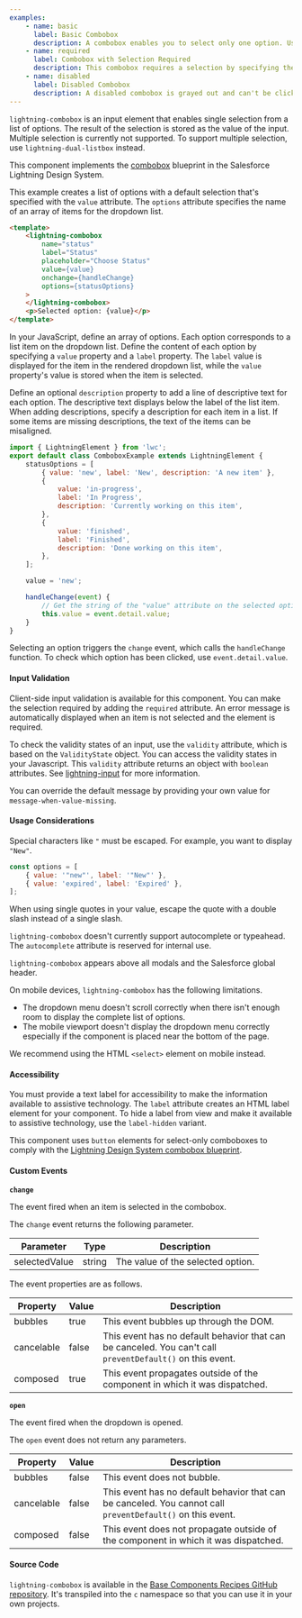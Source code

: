 ```yaml
---
examples:
    - name: basic
      label: Basic Combobox
      description: A combobox enables you to select only one option. Use the onchange event handler to capture what's selected.
    - name: required
      label: Combobox with Selection Required
      description: This combobox requires a selection by specifying the required attribute. If you do not select an option after first interaction, an error is displayed.
    - name: disabled
      label: Disabled Combobox
      description: A disabled combobox is grayed out and can't be clicked.
---
```


`lightning-combobox` is an input element that enables single selection from a
list of options. The result of the selection is stored as the value of the
input. Multiple selection is currently not supported. To support multiple selection, use `lightning-dual-listbox` instead.

This component implements the
[combobox](https://www.lightningdesignsystem.com/components/combobox/) blueprint in the Salesforce Lightning Design System.

This example creates a list of options with a default selection that's specified with the `value` attribute.
The `options` attribute specifies the name of an array of items for the dropdown list.

```html
<template>
    <lightning-combobox
        name="status"
        label="Status"
        placeholder="Choose Status"
        value={value}
        onchange={handleChange}
        options={statusOptions}
    >
    </lightning-combobox>
    <p>Selected option: {value}</p>
</template>
```

In your JavaScript, define an array of options. Each option corresponds to a list item on the
dropdown list. Define the content of each option by specifying a `value` property and
a `label` property. The `label` value is displayed for the item in the rendered dropdown list, while
the `value` property's value is stored when the item is selected.

Define an optional `description` property to add a line of descriptive text for each option. The
descriptive text displays below the label of the list item.
When adding descriptions, specify a description for each item in a list.
If some items are missing descriptions, the text of the items can be misaligned.

```javascript
import { LightningElement } from 'lwc';
export default class ComboboxExample extends LightningElement {
    statusOptions = [
        { value: 'new', label: 'New', description: 'A new item' },
        {
            value: 'in-progress',
            label: 'In Progress',
            description: 'Currently working on this item',
        },
        {
            value: 'finished',
            label: 'Finished',
            description: 'Done working on this item',
        },
    ];

    value = 'new';

    handleChange(event) {
        // Get the string of the "value" attribute on the selected option
        this.value = event.detail.value;
    }
}
```

Selecting an option triggers the `change` event, which calls the
`handleChange` function. To check which option has been clicked,
use `event.detail.value`.

#### Input Validation

Client-side input validation is available for this component. You can make
the selection required by adding the `required` attribute. An error message is
automatically displayed when an item is not selected and the element is required.

To check the validity states of an input, use the `validity` attribute, which
is based on the `ValidityState` object. You can access the validity states in
your Javascript. This `validity` attribute returns an object with
`boolean` attributes. See [lightning-input](/docs/component-library/bundle/lightning-input/documentation) for more information.

You can override the default message by providing your own value for
`message-when-value-missing`.

#### Usage Considerations

Special characters like `"` must be escaped. For example, you want to display
`"New"`.

```javascript
const options = [
    { value: '"new"', label: '"New"' },
    { value: 'expired', label: 'Expired' },
];
```

When using single quotes in your value, escape the quote with a double slash
instead of a single slash.

`lightning-combobox` doesn't currently support autocomplete or typeahead. The `autocomplete` attribute is reserved for internal use.

`lightning-combobox` appears above all modals and the Salesforce global header.

On mobile devices, `lightning-combobox` has the following limitations.

-   The dropdown menu doesn't scroll correctly when there isn't enough room to display the complete list of options.
-   The mobile viewport doesn't display the dropdown menu correctly especially if the component is placed near the bottom of the page.

We recommend using the HTML `<select>` element on mobile instead.

#### Accessibility

You must provide a text label for accessibility to make the information
available to assistive technology. The `label` attribute creates an HTML label
element for your component. To hide a label from view and make it
available to assistive technology, use the `label-hidden` variant.

This component uses `button` elements for select-only comboboxes to comply with the [Lightning Design System combobox blueprint](https://www.lightningdesignsystem.com/components/combobox/#%22Input%22-markup).

#### Custom Events

**`change`**

The event fired when an item is selected in the combobox.

The `change` event returns the following parameter.

| Parameter     | Type   | Description                       |
| ------------- | ------ | --------------------------------- |
| selectedValue | string | The value of the selected option. |

The event properties are as follows.

| Property   | Value | Description                                                                                               |
| ---------- | ----- | --------------------------------------------------------------------------------------------------------- |
| bubbles    | true  | This event bubbles up through the DOM.                                                                    |
| cancelable | false | This event has no default behavior that can be canceled. You can't call `preventDefault()` on this event. |
| composed   | true  | This event propagates outside of the component in which it was dispatched.                                |

**`open`**

The event fired when the dropdown is opened.

The `open` event does not return any parameters.

| Property   | Value | Description                                                                                                |
| ---------- | ----- | ---------------------------------------------------------------------------------------------------------- |
| bubbles    | false | This event does not bubble.                                                                                |
| cancelable | false | This event has no default behavior that can be canceled. You cannot call `preventDefault()` on this event. |
| composed   | false | This event does not propagate outside of the component in which it was dispatched.                         |

#### Source Code

`lightning-combobox` is available in the [Base Components Recipes GitHub repository](https://github.com/salesforce/base-components-recipes#documentation). It's transpiled into the `c` namespace so that you can use it in your own projects.
